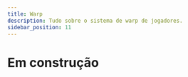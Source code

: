```yaml
---
title: Warp
description: Tudo sobre o sistema de warp de jogadores.
sidebar_position: 11
---
```


# Em construção